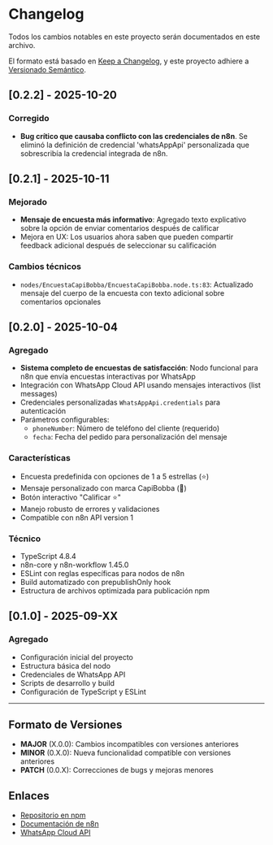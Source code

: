 # Changelog

Todos los cambios notables en este proyecto serán documentados en este archivo.

El formato está basado en [Keep a Changelog](https://keepachangelog.com/es-ES/1.0.0/),
y este proyecto adhiere a [Versionado Semántico](https://semver.org/lang/es/).

## [0.2.2] - 2025-10-20

### Corregido
- **Bug crítico que causaba conflicto con las credenciales de n8n**. Se eliminó la definición de credencial 'whatsAppApi' personalizada que sobrescribía la credencial integrada de n8n.

## [0.2.1] - 2025-10-11

### Mejorado
- **Mensaje de encuesta más informativo**: Agregado texto explicativo sobre la opción de enviar comentarios después de calificar
- Mejora en UX: Los usuarios ahora saben que pueden compartir feedback adicional después de seleccionar su calificación

### Cambios técnicos
- `nodes/EncuestaCapiBobba/EncuestaCapiBobba.node.ts:83`: Actualizado mensaje del cuerpo de la encuesta con texto adicional sobre comentarios opcionales

## [0.2.0] - 2025-10-04

### Agregado
- **Sistema completo de encuestas de satisfacción**: Nodo funcional para n8n que envía encuestas interactivas por WhatsApp
- Integración con WhatsApp Cloud API usando mensajes interactivos (list messages)
- Credenciales personalizadas `WhatsAppApi.credentials` para autenticación
- Parámetros configurables:
  - `phoneNumber`: Número de teléfono del cliente (requerido)
  - `fecha`: Fecha del pedido para personalización del mensaje

### Características
- Encuesta predefinida con opciones de 1 a 5 estrellas (⭐)
- Mensaje personalizado con marca CapiBobba (💜)
- Botón interactivo "Calificar ⭐"
- Manejo robusto de errores y validaciones
- Compatible con n8n API version 1

### Técnico
- TypeScript 4.8.4
- n8n-core y n8n-workflow 1.45.0
- ESLint con reglas específicas para nodos de n8n
- Build automatizado con prepublishOnly hook
- Estructura de archivos optimizada para publicación npm

## [0.1.0] - 2025-09-XX

### Agregado
- Configuración inicial del proyecto
- Estructura básica del nodo
- Credenciales de WhatsApp API
- Scripts de desarrollo y build
- Configuración de TypeScript y ESLint

---

## Formato de Versiones

- **MAJOR** (X.0.0): Cambios incompatibles con versiones anteriores
- **MINOR** (0.X.0): Nueva funcionalidad compatible con versiones anteriores
- **PATCH** (0.0.X): Correcciones de bugs y mejoras menores

## Enlaces

- [Repositorio en npm](https://www.npmjs.com/package/n8n-nodes-encuestacapibobba)
- [Documentación de n8n](https://docs.n8n.io/)
- [WhatsApp Cloud API](https://developers.facebook.com/docs/whatsapp/cloud-api/)
